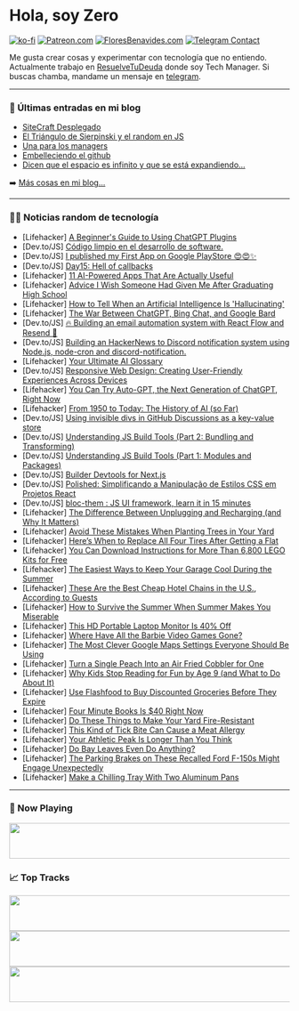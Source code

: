 # Hola, soy Zero

[![ko-fi](https://ko-fi.com/img/githubbutton_sm.svg)](https://ko-fi.com/J3J4N0LUK)
[![Patreon.com](https://img.shields.io/endpoint.svg?url=https%3A%2F%2Fshieldsio-patreon.vercel.app%2Fapi%3Fusername%3Dzerodragon%26type%3Dpatrons&style=for-the-badge)](https://patreon.com/zerodragon)
[![FloresBenavides.com](https://img.shields.io/website?down_message=oops&label=MiBlog&style=for-the-badge&up_message=online&url=https%3A%2F%2Ffloresbenavides.com)](https://floresbenavides.com)
[![Telegram Contact](https://img.shields.io/badge/escr%C3%ADbeme-ZeroDragon-%2326A5E4?style=for-the-badge&logo=telegram)](https://t.me/zerodragon)

Me gusta crear cosas y experimentar con tecnología que no entiendo.
Actualmente trabajo en [ResuelveTuDeuda](http://github.com/resuelve) donde soy Tech Manager.
Si buscas chamba, mandame un mensaje en [telegram](https://t.me/zerodragon).

---

### 📕 Últimas entradas en mi blog
<!-- BLOG-POST-LIST:START -->
- [SiteCraft Desplegado](https://floresbenavides.com/sitecraft-desplegado/)
- [El Triángulo de Sierpinski y el random en JS](https://floresbenavides.com/el-triangulo-de-sierpinski-y-el-random-en-js/)
- [Una para los managers](https://floresbenavides.com/una-para-los-managers/)
- [Embelleciendo el github](https://floresbenavides.com/embelleciendo-el-github/)
- [Dicen que el espacio es infinito y que se está expandiendo…](https://floresbenavides.com/dicen-que-el-espacio-es-infinito-y-que-se-esta-expandiendo/)
<!-- BLOG-POST-LIST:END -->

➡️ [Más cosas en mi blog...](https://floresbenavides.com)

---

### 👨‍💻 Noticias random de tecnología
<!-- TECH-POSTS:START -->
- [Lifehacker] [A Beginner&#39;s Guide to Using ChatGPT Plugins](https://lifehacker.com/a-beginners-guide-to-using-chatgpt-plugins-1850578719)
- [Dev.to/JS] [Código limpio en el desarrollo de software.](https://dev.to/miigangls/codigo-limpio-en-el-desarrollo-de-software-3c67)
- [Dev.to/JS] [I published my First App on Google PlayStore 😍😍✨](https://dev.to/dilane3/i-publishee-my-first-app-on-google-playstore-3g5i)
- [Dev.to/JS] [Day15: Hell of callbacks](https://dev.to/dhrn/day15-hell-of-callbacks-ef3)
- [Lifehacker] [11 AI-Powered Apps That Are Actually Useful](https://lifehacker.com/11-ai-powered-apps-that-are-actually-useful-1850653084)
- [Lifehacker] [Advice I Wish Someone Had Given Me After Graduating High School](https://lifehacker.com/advice-i-wish-someone-had-given-me-after-graduating-hig-1573178134)
- [Lifehacker] [How to Tell When an Artificial Intelligence Is &#39;Hallucinating&#39;](https://lifehacker.com/how-to-tell-when-an-artificial-intelligence-is-hallucin-1850280001)
- [Lifehacker] [The War Between ChatGPT, Bing Chat, and Google Bard](https://lifehacker.com/the-war-between-chatgpt-bing-chat-and-google-bard-1850575579)
- [Dev.to/JS] [🔥 Building an email automation system with React Flow and Resend 🎉](https://dev.to/novu/building-an-email-automation-system-with-react-flow-and-resend-17b5)
- [Dev.to/JS] [Building an HackerNews to Discord notification system using Node.js, node-cron and discord-notification.](https://dev.to/dev_bre/building-an-hackernews-to-discord-notification-system-using-nodejs-node-cron-and-discord-notification-3087)
- [Lifehacker] [Your Ultimate AI Glossary](https://lifehacker.com/your-ultimate-ai-glossary-1850575803)
- [Dev.to/JS] [Responsive Web Design: Creating User-Friendly Experiences Across Devices](https://dev.to/keertiinvisor/responsive-web-design-creating-user-friendly-experiences-across-devices-dj5)
- [Lifehacker] [You Can Try Auto-GPT, the Next Generation of ChatGPT, Right Now](https://lifehacker.com/you-can-try-auto-gpt-the-next-generation-of-chatgpt-r-1850343691)
- [Lifehacker] [From 1950 to Today: The History of AI &lpar;so Far&rpar;](https://lifehacker.com/from-1950-to-today-the-history-of-ai-so-far-1850557354)
- [Dev.to/JS] [Using invisible divs in GitHub Discussions as a key-value store](https://dev.to/slickstef11/using-invisible-divs-in-github-discussions-as-a-key-value-store-58d1)
- [Dev.to/JS] [Understanding JS Build Tools &lpar;Part 2: Bundling and Transforming&rpar;](https://dev.to/joshcarvel/understanding-js-build-tools-part-2-bundling-and-transforming-2p39)
- [Dev.to/JS] [Understanding JS Build Tools &lpar;Part 1: Modules and Packages&rpar;](https://dev.to/joshcarvel/understanding-js-build-tools-part-1-modules-and-packages-3i5o)
- [Dev.to/JS] [Builder Devtools for Next.js](https://dev.to/builderio/builder-devtools-for-nextjs-44c6)
- [Dev.to/JS] [Polished: Simplificando a Manipulação de Estilos CSS em Projetos React](https://dev.to/hmontarroyos/polished-simplificando-a-manipulacao-de-estilos-css-em-projetos-react-1g35)
- [Dev.to/JS] [bloc-them : JS UI framework, learn it in 15 minutes](https://dev.to/anuragvohraec/bloc-them-js-ui-framework-learn-it-in-15-minutes-4ncn)
- [Lifehacker] [The Difference Between Unplugging and Recharging &lpar;and Why It Matters&rpar;](https://lifehacker.com/the-difference-between-unplugging-and-recharging-and-w-1850683355)
- [Lifehacker] [Avoid These Mistakes When Planting Trees in Your Yard](https://lifehacker.com/avoid-these-mistakes-when-planting-trees-in-your-yard-1850683296)
- [Lifehacker] [Here’s When to Replace All Four Tires After Getting a Flat](https://lifehacker.com/here-s-when-to-replace-all-four-tires-after-getting-a-f-1850683287)
- [Lifehacker] [You Can Download Instructions for More Than 6,800 LEGO Kits for Free](https://lifehacker.com/you-can-download-instructions-for-more-than-6-800-lego-1850683478)
- [Lifehacker] [The Easiest Ways to Keep Your Garage Cool During the Summer](https://lifehacker.com/the-easiest-ways-to-keep-your-garage-cool-during-the-su-1850683465)
- [Lifehacker] [These Are the Best Cheap Hotel Chains in the U.S., According to Guests](https://lifehacker.com/these-are-the-best-cheap-hotel-chains-in-the-u-s-acco-1850683452)
- [Lifehacker] [How to Survive the Summer When Summer Makes You Miserable](https://lifehacker.com/how-to-survive-the-summer-when-summer-makes-you-miserab-1796164224)
- [Lifehacker] [This HD Portable Laptop Monitor Is 40% Off](https://lifehacker.com/this-hd-portable-laptop-monitor-is-40-off-1850675799)
- [Lifehacker] [Where Have All the Barbie Video Games Gone?](https://lifehacker.com/where-have-all-the-barbie-video-games-gone-1850688080)
- [Lifehacker] [The Most Clever Google Maps Settings Everyone Should Be Using](https://lifehacker.com/the-most-clever-google-maps-settings-everyone-should-be-1850682153)
- [Lifehacker] [Turn a Single Peach Into an Air Fried Cobbler for One](https://lifehacker.com/turn-a-single-peach-into-an-air-fried-cobbler-for-one-1850687959)
- [Lifehacker] [Why Kids Stop Reading for Fun by Age 9 &lpar;and What to Do About It&rpar;](https://lifehacker.com/why-kids-stop-reading-for-fun-by-age-9-and-what-to-do-1833554143)
- [Lifehacker] [Use Flashfood to Buy Discounted Groceries Before They Expire](https://lifehacker.com/use-flashfood-to-buy-discounted-groceries-before-they-e-1850687424)
- [Lifehacker] [Four Minute Books Is $40 Right Now](https://lifehacker.com/four-minute-books-is-40-right-now-1850675624)
- [Lifehacker] [Do These Things to Make Your Yard Fire-Resistant](https://lifehacker.com/do-these-things-to-make-your-yard-fire-resistant-1850685319)
- [Lifehacker] [This Kind of Tick Bite Can Cause a Meat Allergy](https://lifehacker.com/what-to-know-about-the-tick-that-can-make-you-allergic-1848982558)
- [Lifehacker] [Your Athletic Peak Is Longer Than You Think](https://lifehacker.com/your-athletic-peak-is-longer-than-you-think-1850686971)
- [Lifehacker] [Do Bay Leaves Even Do Anything?](https://lifehacker.com/do-bay-leaves-even-do-anything-1793275685)
- [Lifehacker] [The Parking Brakes on These Recalled Ford F-150s Might Engage Unexpectedly](https://lifehacker.com/the-parking-brakes-on-these-recalled-ford-f-150s-might-1850686708)
- [Lifehacker] [Make a Chilling Tray With Two Aluminum Pans](https://lifehacker.com/make-a-chilling-tray-with-two-aluminum-pans-1850684265)<!-- TECH-POSTS:END -->

---

### 🎵 Now Playing
<a href="https://spotify-now-playing-dun.vercel.app/now-playing?open"><img src="https://spotify-now-playing-dun.vercel.app/now-playing" width="540" height="64"></a>

### 📈 Top Tracks
<a href="https://spotify-now-playing-dun.vercel.app/top-tracks?i=1&open"><img src="https://spotify-now-playing-dun.vercel.app/top-tracks?i=1" width="540" height="64"></a>
<a href="https://spotify-now-playing-dun.vercel.app/top-tracks?i=2&open"><img src="https://spotify-now-playing-dun.vercel.app/top-tracks?i=2" width="540" height="64"></a>
<a href="https://spotify-now-playing-dun.vercel.app/top-tracks?i=3&open"><img src="https://spotify-now-playing-dun.vercel.app/top-tracks?i=3" width="540" height="64"></a>
